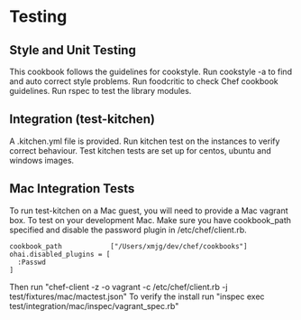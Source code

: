 # Testing

## Style and Unit Testing
This cookbook follows the guidelines for cookstyle. Run cookstyle -a to find and auto correct style problems.
Run foodcritic to check Chef cookbook guidelines.
Run rspec to test the library modules.

## Integration (test-kitchen)
A .kitchen.yml file is provided. Run kitchen test on the instances to verify correct behaviour. Test kitchen
tests are set up for centos, ubuntu and windows images.

## Mac Integration Tests
To run test-kitchen on a Mac guest, you will need to provide a Mac vagrant box.
To test on your development Mac.  Make sure you have cookbook_path specified and 
disable the password plugin in /etc/chef/client.rb.

````
cookbook_path            ["/Users/xmjg/dev/chef/cookbooks"]
ohai.disabled_plugins = [
  :Passwd
]
````
Then run "chef-client -z -o vagrant -c /etc/chef/client.rb -j test/fixtures/mac/mactest.json"
To verify the install run "inspec exec test/integration/mac/inspec/vagrant_spec.rb"
